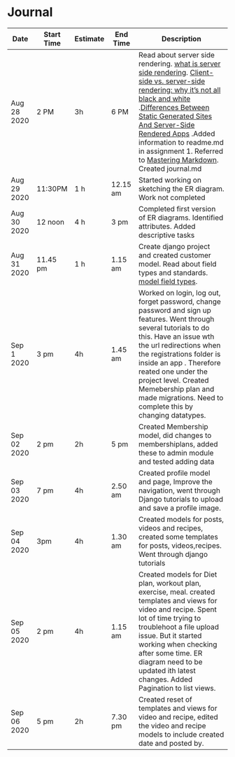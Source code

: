 # Journal
Date | Start Time | Estimate | End Time | Description
-----| -----------| ---------|---------| ------------
Aug 28 2020| 2 PM |3h  | 6 PM | Read about server side rendering. [what is server side rendering](https://www.educative.io/edpresso/what-is-server-side-rendering). [Client-side vs. server-side rendering: why it’s not all black and white](https://www.freecodecamp.org/news/what-exactly-is-client-side-rendering-and-hows-it-different-from-server-side-rendering-bd5c786b340d/) .[Differences Between Static Generated Sites And Server-Side Rendered Apps](https://www.smashingmagazine.com/2020/07/differences-static-generated-sites-server-side-rendered-apps/) .Added information to readme.md in assignment 1. Referred to  [Mastering Markdown](https://guides.github.com/features/mastering-markdown/). Created journal.md 
Aug 29 2020 | 11:30PM | 1 h | 12.15 am| Started working on sketching the ER diagram. Work not completed
Aug 30 2020 | 12 noon | 4 h | 3 pm  |Completed first version of ER diagrams. Identified attributes. Added descriptive tasks
Aug 31 2020 | 11.45 pm | 1 h | 1.15 am| Create django project and created customer model. Read  about field types and standards.  [model field types](https://docs.djangoproject.com/en/3.1/ref/models/fields/#model-field-types). 
Sep 1 2020 | 3 pm | 4h | 1.45 am | Worked on  login, log out, forget password, change password and sign up features. Went through several tutorials to do this. Have an issue wth the url redirections when the registrations folder is inside an app . Therefore reated one under the project level. Created Memebership plan and made migrations. Need to complete this by changing datatypes. 
Sep 02 2020 | 2 pm | 2h| 5 pm | Created Membership model, did changes to membershiplans, added these to admin module and tested adding data
Sep 03 2020 | 7 pm | 4h | 2.50 am | Created profile model and page, Improve the navigation, went through Django tutorials to upload and save a profile image.
Sep 04 2020 | 3pm | 4h | 1.30 am | Created models for posts, videos and recipes, created some templates for posts, videos,recipes. Went through django tutorials
Sep 05 2020 | 2 pm | 4h| 1.15 am | Created models for Diet plan, workout plan, exercise, meal. created templates and views for video and recipe. Spent lot of time trying to troublehoot a file upload issue. But it started working when checking after some time. ER diagram need to be updated ith latest changes. Added Pagination to list views.
Sep 06 2020 | 5 pm | 2h | 7.30 pm | Created reset of templates and views for video and recipe, edited the video and recipe models to include created date and posted by. 




